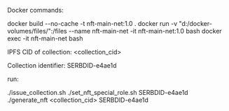Docker commands:

docker build --no-cache -t nft-main-net:1.0 .
docker run -v "d:/docker-volumes/files/":/files --name nft-main-net -it nft-main-net:1.0 bash 
docker exec -it nft-main-net bash

IPFS CID of collection: <collection_cid>

Collection identifier:
SERBDID-e4ae1d

run:

./issue_collection.sh
./set_nft_special_role.sh SERBDID-e4ae1d
./generate_nft <collection_cid> SERBDID-e4ae1d 

